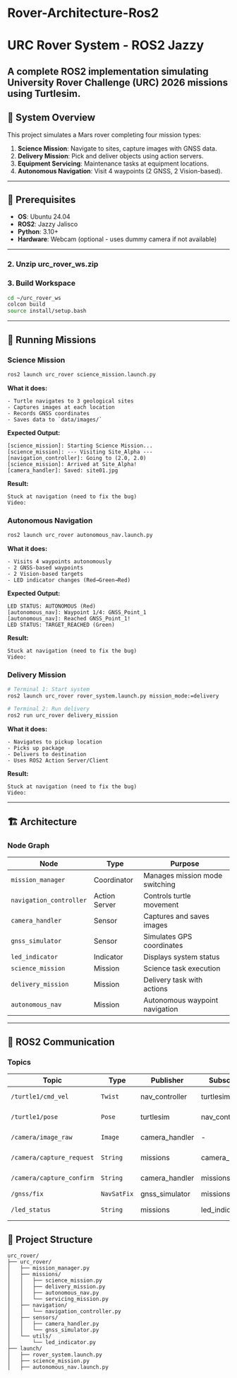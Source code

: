 # Rover-Architecture-Ros2

# URC Rover System - ROS2 Jazzy

A complete ROS2 implementation simulating University Rover Challenge (URC) 2026 missions using Turtlesim.
---

## 🎯 System Overview

This project simulates a Mars rover completing four mission types:
1. **Science Mission**: Navigate to sites, capture images with GNSS data.
2. **Delivery Mission**: Pick and deliver objects using action servers.
3. **Equipment Servicing**: Maintenance tasks at equipment locations.
4. **Autonomous Navigation**: Visit 4 waypoints (2 GNSS, 2 Vision-based).

---

## 🔧 Prerequisites

- **OS**: Ubuntu 24.04
- **ROS2**: Jazzy Jalisco
- **Python**: 3.10+
- **Hardware**: Webcam (optional - uses dummy camera if not available)

---

### 2. Unzip urc_rover_ws.zip


### 3. Build Workspace
```bash
cd ~/urc_rover_ws
colcon build
source install/setup.bash
```

---

## 🚀 Running Missions

### Science Mission

```bash
ros2 launch urc_rover science_mission.launch.py
```

**What it does:**
```
- Turtle navigates to 3 geological sites
- Captures images at each location
- Records GNSS coordinates
- Saves data to `data/images/`
```
**Expected Output:**
```
[science_mission]: Starting Science Mission...
[science_mission]: --- Visiting Site_Alpha ---
[navigation_controller]: Going to (2.0, 2.0)
[science_mission]: Arrived at Site_Alpha!
[camera_handler]: Saved: site01.jpg
```
**Result:**

```
Stuck at navigation (need to fix the bug)
Video: 
```


### Autonomous Navigation
```bash
ros2 launch urc_rover autonomous_nav.launch.py
```

**What it does:**
```
- Visits 4 waypoints autonomously
- 2 GNSS-based waypoints
- 2 Vision-based targets
- LED indicator changes (Red→Green→Red)
```

**Expected Output:**
```
LED STATUS: AUTONOMOUS (Red)
[autonomous_nav]: Waypoint 1/4: GNSS_Point_1
[autonomous_nav]: Reached GNSS_Point_1!
LED STATUS: TARGET_REACHED (Green)
```
**Result:**
```
Stuck at navigation (need to fix the bug)
Video: 
```


### Delivery Mission
```bash
# Terminal 1: Start system
ros2 launch urc_rover rover_system.launch.py mission_mode:=delivery

# Terminal 2: Run delivery
ros2 run urc_rover delivery_mission
```

**What it does:**
```
- Navigates to pickup location
- Picks up package
- Delivers to destination
- Uses ROS2 Action Server/Client
```
**Result:**

```
Stuck at navigation (need to fix the bug)
Video: 
```
---

## 🏗️ Architecture


### Node Graph

|        Node             |     Type      |           Purpose               |
|-------------------------|---------------|---------------------------------|
| `mission_manager`       | Coordinator   |  Manages mission mode switching |
| `navigation_controller` | Action Server | Controls turtle movement        |
| `camera_handler`        | Sensor        | Captures and saves images       |
| `gnss_simulator`        | Sensor        | Simulates GPS coordinates       |
| `led_indicator`         | Indicator     | Displays system status          | 
| `science_mission`       | Mission       | Science task execution          |
| `delivery_mission`      | Mission       | Delivery task with actions      |
| `autonomous_nav`        | Mission       | Autonomous waypoint navigation  |

-----------------------------------------------------------------------------

## 📡 ROS2 Communication

### Topics
|         Topic             |     Type    |    Publisher   |    Subscriber  |     Purpose       |
|---------------------------|-------------|----------------|----------------|-------------------|
| `/turtle1/cmd_vel`        | `Twist`     | nav_controller | turtlesim      | Move turtle       |      
| `/turtle1/pose`           | `Pose`      | turtlesim      | nav_controller | Position feedback |
| `/camera/image_raw`       | `Image`     | camera_handler | -              | Camera feed       |
| `/camera/capture_request` | `String`    | missions       | camera_handler | Request image     |
| `/camera/capture_confirm` | `String`    | camera_handler | missions       | Confirm capture   |
| `/gnss/fix`               | `NavSatFix` | gnss_simulator | missions       | GPS data          |
| `/led_status`             | `String`    | missions       | led_indicator  | LED commands      |


## 📁 Project Structure

```
urc_rover/
├── urc_rover/
│   ├── mission_manager.py          
│   ├── missions/
│   │   ├── science_mission.py    
│   │   ├── delivery_mission.py    
│   │   ├── autonomous_nav.py       
│   │   └── servicing_mission.py    
│   ├── navigation/
│   │   └── navigation_controller.py 
│   ├── sensors/
│   │   ├── camera_handler.py      
│   │   └── gnss_simulator.py    
│   └── utils/
│       └── led_indicator.py
├── launch/
│   ├── rover_system.launch.py
│   ├── science_mission.py
│   ├── autonomous_nav.launch.py

